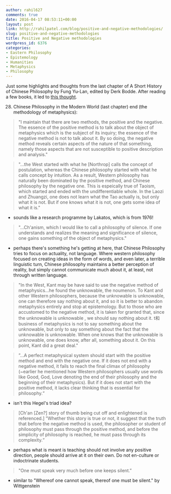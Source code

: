 ```yaml
---
author: rahil627
comments: true
date: 2016-04-17 08:53:11+00:00
layout: post
link: http://rahilpatel.com/blog/positive-and-negative-methodologies/
slug: positive-and-negative-methodologies
title: Positive and Negative methodologies
wordpress_id: 6376
categories:
- Eastern Philosophy
- Epistemology
- Humanities
- Metaphysics
- Philosophy
---
```


Just some highlights and thoughts from the last chapter of A Short History of Chinese Philosophy by Fung Yu-Lan, edited by Derk Bodde. After reading a few books, it led to [this thought](http://www.rahilpatel.com/blog/language-and-experience).

28. Chinese Philosophy in the Modern World (last chapter)
end (the methodology of metaphysics):


<blockquote>"I maintain that there are two methods, the positive and the negative. The essence of the positive method is to talk about the object of metaphysics which is the subject of its inquiry; the essence of the negative method is not to talk about it. By so doing, the negative method reveals certain aspects of the nature of that something, namely those aspects that are not susceptible to positive description and analysis."</blockquote>





<blockquote>"...the West started with what he [Northrop] calls the concept of postulation, whereas the Chinese philosophy started with what he calls concept by intuition. As a result, Western philosophy has naturally been dominated by the positive method, and Chinese philosophy by the negative one. This is espeically true of Taoism, which started and ended with the undifferentiable whole. In the Laozi and Zhuangzi, one does not learn what the Tao actually is, but only what it is not. But if one knows what it is not, one gets some idea of what it is."</blockquote>


- sounds like a research programme by Lakatos, which is from 1976!



<blockquote>"...Ch'anism, which I would like to call a philosophy of silence. If one understands and realizes the meaning and significance of silence, one gains something of the object of metaphysics."</blockquote>


- perhaps there's something he's getting at here, that Chinese Philosophy tries to focus on actuality, not language. Where western philosophy focused on creating ideas in the form of words, and even later, a terrible linguistic turn, Chinese philosophy maintains a better perception of reality, but simply cannot communicate much about it, at least, not through written language.



<blockquote>"In the West, Kant may be have said to use the negative method of metaphysics...he found the unknowable, the noumenon. To Kant and other Western philosophers, because the unknowable is unknowable, one can therefore say nothing about it, and so it is better to abandon metaphysics entirely and stop at epistemology. But to those who are accustomed to the negative method, it is taken for granted that, since the unknowable is unknowable , we should say nothing about it. t和business of metaphysics is not to say something about the unknowable, but only to say something about the fact that the unknowable is unknowable. When one knows that the unknowable is unknowable, one does know, after all, something about it. On this point, Kant did a great deal."</blockquote>





<blockquote>
”...A perfect metaphysical system should start with the positive method and end with the negative one. If it does not end with a negative method, it fails to reach the final climax of philosophy (~earlier he mentioned how Western philosophers usually use words like Good, God, Love denoting the end of their philosophy and the beginning of their metaphysics). But if it does not start with the positive method, it lacks clear thinking that is essential for philosophy.“</blockquote>


- isn't this Hegel's triad idea?



<blockquote>[Ch'an [Zen?] story of thumb being cut off and enlightened is referenced.] ”Whether this story is true or not, it suggest that the truth that before the negative method is used, the philosopher or student of philosophy must pass through the positive method, and before the simplicity of philosophy is reached, he must pass through its complexity.“</blockquote>


- perhaps what is meant is teaching should not involve any positive direction, people should arrive at it on their own. Do not en-culture or indoctrinate students.



<blockquote>
"One must speak very much before one keeps silent.”</blockquote>


- similar to "Whereof one cannot speak, thereof one must be silent." by Wittgenstein

